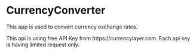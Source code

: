 # CurrencyConverter
This app is used to convert currency exchange rates.

<p> This api is using free API Key from https://currencylayer.com. Each api key is having limited request only. </p>
